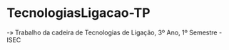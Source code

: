 # TecnologiasLigacao-TP
-» Trabalho da cadeira de Tecnologias de Ligação, 3º Ano, 1º Semestre - ISEC


